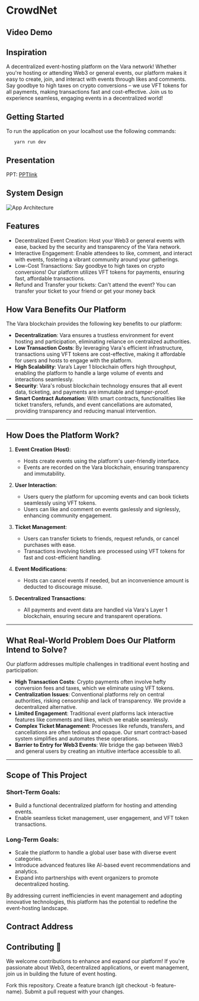 # CrowdNet

## Video Demo


## Inspiration

A decentralized event-hosting platform on the Vara network! Whether you're hosting or attending Web3 or general events, our platform makes it easy to create, join, and interact with events through likes and comments. Say goodbye to high taxes on crypto conversions – we use VFT tokens for all payments, making transactions fast and cost-effective. Join us to experience seamless, engaging events in a decentralized world!

## Getting Started
To run the application on your localhost use the following commands:
```yarn
   yarn run dev
```

## Presentation
PPT: [PPTlink](https://www.canva.com/design/DAGb7R8j43w/cJYLRwOq0jH9VGyLjpgSNg/edit?utm_content=DAGb7R8j43w&utm_campaign=designshare&utm_medium=link2&utm_source=sharebutton)

## System Design 
![App Architecture](./images/architecture.jpg)
## Features
<ul>
<li>Decentralized Event Creation: Host your Web3 or general events with ease, backed by the security and transparency of the Vara network.</li>
<li>Interactive Engagement: Enable attendees to like, comment, and interact with events, fostering a vibrant community around your gatherings.</li>
<li>Low-Cost Transactions: Say goodbye to high taxes on crypto conversions! Our platform utilizes VFT tokens for payments, ensuring fast, affordable transactions.</li>
<li>Refund and Transfer your tickets: Can't attend the event? You can transfer your ticket to your friend or get your money back</li>
</ul>

## How Vara Benefits Our Platform

The Vara blockchain provides the following key benefits to our platform:

- **Decentralization**: Vara ensures a trustless environment for event hosting and participation, eliminating reliance on centralized authorities.
- **Low Transaction Costs**: By leveraging Vara's efficient infrastructure, transactions using VFT tokens are cost-effective, making it affordable for users and hosts to engage with the platform.
- **High Scalability**: Vara’s Layer 1 blockchain offers high throughput, enabling the platform to handle a large volume of events and interactions seamlessly.
- **Security**: Vara's robust blockchain technology ensures that all event data, ticketing, and payments are immutable and tamper-proof.
- **Smart Contract Automation**: With smart contracts, functionalities like ticket transfers, refunds, and event cancellations are automated, providing transparency and reducing manual intervention.

---

## How Does the Platform Work?

1. **Event Creation (Host)**:
   - Hosts create events using the platform's user-friendly interface.
   - Events are recorded on the Vara blockchain, ensuring transparency and immutability.

2. **User Interaction**:
   - Users query the platform for upcoming events and can book tickets seamlessly using VFT tokens.
   - Users can like and comment on events gaslessly and signlessly, enhancing community engagement.

3. **Ticket Management**:
   - Users can transfer tickets to friends, request refunds, or cancel purchases with ease.
   - Transactions involving tickets are processed using VFT tokens for fast and cost-efficient handling.

4. **Event Modifications**:
   - Hosts can cancel events if needed, but an inconvenience amount is deducted to discourage misuse.

5. **Decentralized Transactions**:
   - All payments and event data are handled via Vara's Layer 1 blockchain, ensuring secure and transparent operations.

---

## What Real-World Problem Does Our Platform Intend to Solve?

Our platform addresses multiple challenges in traditional event hosting and participation:

- **High Transaction Costs**: Crypto payments often involve hefty conversion fees and taxes, which we eliminate using VFT tokens.
- **Centralization Issues**: Conventional platforms rely on central authorities, risking censorship and lack of transparency. We provide a decentralized alternative.
- **Limited Engagement**: Traditional event platforms lack interactive features like comments and likes, which we enable seamlessly.
- **Complex Ticket Management**: Processes like refunds, transfers, and cancellations are often tedious and opaque. Our smart contract-based system simplifies and automates these operations.
- **Barrier to Entry for Web3 Events**: We bridge the gap between Web3 and general users by creating an intuitive interface accessible to all.

---

## Scope of This Project

### Short-Term Goals:
- Build a functional decentralized platform for hosting and attending events.
- Enable seamless ticket management, user engagement, and VFT token transactions.

### Long-Term Goals:
- Scale the platform to handle a global user base with diverse event categories.
- Introduce advanced features like AI-based event recommendations and analytics.
- Expand into partnerships with event organizers to promote decentralized hosting.

By addressing current inefficiencies in event management and adopting innovative technologies, this platform has the potential to redefine the event-hosting landscape.

## Contract Address

## Contributing 🤝
We welcome contributions to enhance and expand our platform! If you're passionate about Web3, decentralized applications, or event management, join us in building the future of event hosting.

Fork this repository.
Create a feature branch (git checkout -b feature-name).
Submit a pull request with your changes.
